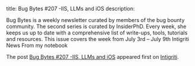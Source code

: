 title: Bug Bytes #207 -IIS, LLMs and iOS
description: <p>Bug Bytes is a weekly newsletter curated by members of the bug bounty community. The second series is curated by InsiderPhD. Every week, she keeps us up to date with a comprehensive list of write-ups, tools, tutorials and resources. This issue covers the week from July 3rd &#8211; July 9th Intigriti News From my notebook</p>
<p>The post <a href="https://blog.intigriti.com/2023/07/12/bug-bytes-207-iis-llms-and-ios/" rel="nofollow">Bug Bytes #207 -IIS, LLMs and iOS</a> appeared first on <a href="https://blog.intigriti.com" rel="nofollow">Intigriti</a>.</p>